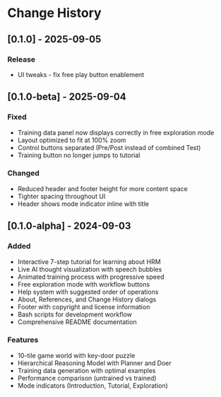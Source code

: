 # Change History

## [0.1.0] - 2025-09-05

### Release
- UI tweaks - fix free play button enablement

## [0.1.0-beta] - 2025-09-04

### Fixed
- Training data panel now displays correctly in free exploration mode
- Layout optimized to fit at 100% zoom
- Control buttons separated (Pre/Post instead of combined Test)
- Training button no longer jumps to tutorial

### Changed
- Reduced header and footer height for more content space
- Tighter spacing throughout UI
- Header shows mode indicator inline with title

## [0.1.0-alpha] - 2024-09-03

### Added
- Interactive 7-step tutorial for learning about HRM
- Live AI thought visualization with speech bubbles
- Animated training process with progressive speed
- Free exploration mode with workflow buttons
- Help system with suggested order of operations
- About, References, and Change History dialogs
- Footer with copyright and license information
- Bash scripts for development workflow
- Comprehensive README documentation

### Features
- 10-tile game world with key-door puzzle
- Hierarchical Reasoning Model with Planner and Doer
- Training data generation with optimal examples
- Performance comparison (untrained vs trained)
- Mode indicators (Introduction, Tutorial, Exploration)
